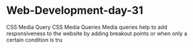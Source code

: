# Web-Development-day-31
CSS Media Query
CSS Media Queries
Media queries help to add responsiveness to the website by adding breakout points or when only a certain condition is tru
